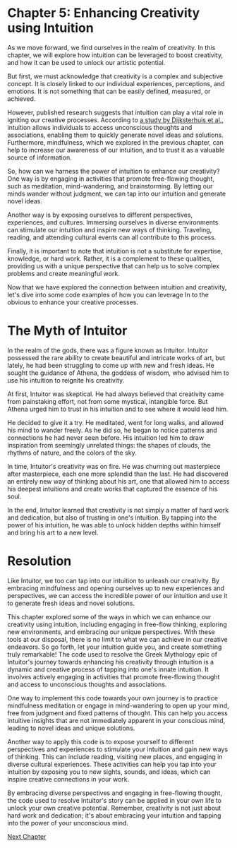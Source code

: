 # Chapter 5: Enhancing Creativity using Intuition

As we move forward, we find ourselves in the realm of creativity. In this chapter, we will explore how intuition can be leveraged to boost creativity, and how it can be used to unlock our artistic potential. 

But first, we must acknowledge that creativity is a complex and subjective concept. It is closely linked to our individual experiences, perceptions, and emotions. It is not something that can be easily defined, measured, or achieved. 

However, published research suggests that intuition can play a vital role in igniting our creative processes. According to [a study by Dijksterhuis et al.](https://www.ncbi.nlm.nih.gov/pmc/articles/PMC1369269/pdf/110_suppl_2_209S.pdf), intuition allows individuals to access unconscious thoughts and associations, enabling them to quickly generate novel ideas and solutions. Furthermore, mindfulness, which we explored in the previous chapter, can help to increase our awareness of our intuition, and to trust it as a valuable source of information. 

So, how can we harness the power of intuition to enhance our creativity? One way is by engaging in activities that promote free-flowing thought, such as meditation, mind-wandering, and brainstorming. By letting our minds wander without judgment, we can tap into our intuition and generate novel ideas. 

Another way is by exposing ourselves to different perspectives, experiences, and cultures. Immersing ourselves in diverse environments can stimulate our intuition and inspire new ways of thinking. Traveling, reading, and attending cultural events can all contribute to this process. 

Finally, it is important to note that intuition is not a substitute for expertise, knowledge, or hard work. Rather, it is a complement to these qualities, providing us with a unique perspective that can help us to solve complex problems and create meaningful work. 

Now that we have explored the connection between intuition and creativity, let's dive into some code examples of how you can leverage In to the obvious to enhance your creative processes.
# The Myth of Intuitor

In the realm of the gods, there was a figure known as Intuitor. Intuitor possessed the rare ability to create beautiful and intricate works of art, but lately, he had been struggling to come up with new and fresh ideas. He sought the guidance of Athena, the goddess of wisdom, who advised him to use his intuition to reignite his creativity.

At first, Intuitor was skeptical. He had always believed that creativity came from painstaking effort, not from some mystical, intangible force. But Athena urged him to trust in his intuition and to see where it would lead him.

He decided to give it a try. He meditated, went for long walks, and allowed his mind to wander freely. As he did so, he began to notice patterns and connections he had never seen before. His intuition led him to draw inspiration from seemingly unrelated things: the shapes of clouds, the rhythms of nature, and the colors of the sky. 

In time, Intuitor's creativity was on fire. He was churning out masterpiece after masterpiece, each one more splendid than the last. He had discovered an entirely new way of thinking about his art, one that allowed him to access his deepest intuitions and create works that captured the essence of his soul.

In the end, Intuitor learned that creativity is not simply a matter of hard work and dedication, but also of trusting in one's intuition. By tapping into the power of his intuition, he was able to unlock hidden depths within himself and bring his art to a new level.

# Resolution

Like Intuitor, we too can tap into our intuition to unleash our creativity. By embracing mindfulness and opening ourselves up to new experiences and perspectives, we can access the incredible power of our intuition and use it to generate fresh ideas and novel solutions.

This chapter explored some of the ways in which we can enhance our creativity using intuition, including engaging in free-flow thinking, exploring new environments, and embracing our unique perspectives. With these tools at our disposal, there is no limit to what we can achieve in our creative endeavors. So go forth, let your intuition guide you, and create something truly remarkable!
The code used to resolve the Greek Mythology epic of Intuitor's journey towards enhancing his creativity through intuition is a dynamic and creative process of tapping into one's innate intuition. It involves actively engaging in activities that promote free-flowing thought and access to unconscious thoughts and associations.

One way to implement this code towards your own journey is to practice mindfulness meditation or engage in mind-wandering to open up your mind, free from judgment and fixed patterns of thought. This can help you access intuitive insights that are not immediately apparent in your conscious mind, leading to novel ideas and unique solutions.

Another way to apply this code is to expose yourself to different perspectives and experiences to stimulate your intuition and gain new ways of thinking. This can include reading, visiting new places, and engaging in diverse cultural experiences. These activities can help you tap into your intuition by exposing you to new sights, sounds, and ideas, which can inspire creative connections in your work.

By embracing diverse perspectives and engaging in free-flowing thought, the code used to resolve Intuitor's story can be applied in your own life to unlock your own creative potential. Remember, creativity is not just about hard work and dedication; it's about embracing your intuition and tapping into the power of your unconscious mind.


[Next Chapter](06_Chapter06.md)